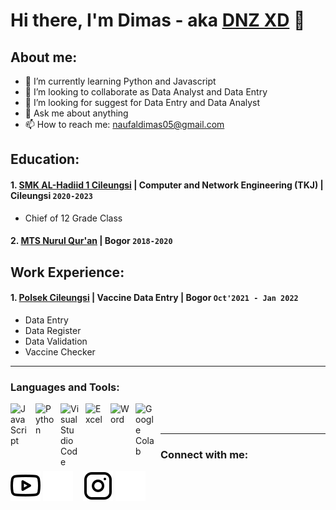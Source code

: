 # Hi there, I'm Dimas - aka [DNZ XD](https://www.youtube.com/@dnzxd154) 👋
## About me:
- 🌱 I’m currently learning Python and Javascript
- 👯 I’m looking to collaborate as Data Analyst and Data Entry
- 🤔 I’m looking for suggest for Data Entry and Data Analyst
- 💬 Ask me about anything
- 📫 How to reach me: naufaldimas05@gmail.com

## Education:

#### 1. [SMK AL-Hadiid 1 Cileungsi](http://alhadiid.mysch.id/) | Computer and Network Engineering (TKJ) | Cileungsi `2020-2023`
   - Chief of 12 Grade Class
 #### 2. [MTS Nurul Qur'an](https://www.nurul-quran.sch.id/) | Bogor `2018-2020`
   

## Work Experience:
#### 1. [Polsek Cileungsi](https://polresbogor.com/tag/polsek-cileungsi/) | Vaccine Data Entry | Bogor `Oct'2021 - Jan 2022`
   - Data Entry
   - Data Register
   - Data Validation
   - Vaccine Checker
---

### Languages and Tools:

[<img align="left" alt="JavaScript" width="30px" src="https://pluspng.com/img-png/logo-javascript-png-javascript-ile-twitter-retweet-uygulamas-833.png" style="padding-right:10px;" />][webdev]
[<img align="left" alt="Python" width="30px" src="https://upload.wikimedia.org/wikipedia/commons/thumb/c/c3/Python-logo-notext.svg/110px-Python-logo-notext.svg.png?20100317150552" style="padding-right:10px;" />][webdev]
[<img align="left" alt="Visual Studio Code" width="30px" src="https://mobilemancerblog.blob.core.windows.net/blog/2020/08/vs-code-logo-transp.png" style="padding-right:10px;" />][webdev1]
[<img align="left" alt="Excel" width="30px" src="https://play-lh.googleusercontent.com/37EzETO6gZyKmCg2kBIFX1e9gkubxZrVa5fHJ6yOaa7VvEShHjKv2RdtwnZt9Sk258s=w240-h480-rw" style="padding-right:10px;" />][webdev]
[<img align="left" alt="Word" width="30px" src="https://play-lh.googleusercontent.com/9kABykeGovHPy-dN19lRxxnCp8IZK3Pkl8qLFNxrEe-hhKVZeiyhTBEIRUt6t-vhxQ=w240-h480-rw" style="padding-right:10px;" />][webdev]
[<img align="left" alt="Google Colab" width="30px" src="https://forum.opennmt.net/uploads/default/original/2X/5/568c419c14aca7a2f68749c9fff9598dd1d7b5e1.png" style="padding-right:10px;" />][webdev]

<br />
<br />

---
### Connect with me:

[![website](./img/youtube-light.svg)](https://www.youtube.com/@dnzxd154#gh-light-mode-only)
[![website](./img/youtube-dark.svg)](https://www.youtube.com/@dnzxd154#gh-dark-mode-only)
&nbsp;&nbsp;
[![website](./img/instagram-light.svg)](https://www.instagram.com/dims_dnz/?hl=en#gh-light-mode-only)
[![website](./img/instagram-dark.svg)](https://www.instagram.com/dims_dnz/?hl=en#gh-dark-mode-only)



[webdev]: https://www.facebook.com/profile.php?id=100007768548432
[webdev1]: https://code.visualstudio.com/
